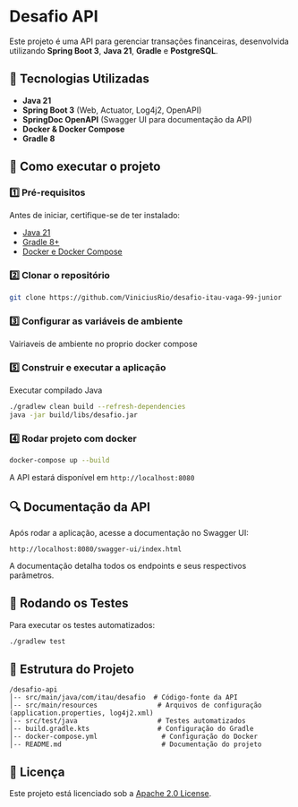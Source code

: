 # Desafio API

Este projeto é uma API para gerenciar transações financeiras, desenvolvida utilizando **Spring Boot 3**, **Java 21**, **Gradle** e **PostgreSQL**.

## 📌 Tecnologias Utilizadas

- **Java 21**
- **Spring Boot 3** (Web, Actuator, Log4j2, OpenAPI)
- **SpringDoc OpenAPI** (Swagger UI para documentação da API)
- **Docker & Docker Compose**
- **Gradle 8**

## 🚀 Como executar o projeto

### 1️⃣ Pré-requisitos
Antes de iniciar, certifique-se de ter instalado:
- [Java 21](https://adoptium.net/)
- [Gradle 8+](https://gradle.org/install/)
- [Docker e Docker Compose](https://www.docker.com/)

### 2️⃣ Clonar o repositório
```bash
git clone https://github.com/ViniciusRio/desafio-itau-vaga-99-junior
```

### 3️⃣ Configurar as variáveis de ambiente
Vairiaveis de ambiente no proprio docker compose



### 5️⃣ Construir e executar a aplicação
Executar compilado Java
```bash
./gradlew clean build --refresh-dependencies
java -jar build/libs/desafio.jar
```

### 4️⃣ Rodar projeto com docker
```bash
docker-compose up --build
```
A API estará disponível em `http://localhost:8080`

## 🔍 Documentação da API
Após rodar a aplicação, acesse a documentação no Swagger UI:
```
http://localhost:8080/swagger-ui/index.html
```
A documentação detalha todos os endpoints e seus respectivos parâmetros.

## 🧪 Rodando os Testes
Para executar os testes automatizados:
```bash
./gradlew test
```

## 📂 Estrutura do Projeto
```
/desafio-api
│-- src/main/java/com/itau/desafio  # Código-fonte da API
│-- src/main/resources               # Arquivos de configuração (application.properties, log4j2.xml)
│-- src/test/java                    # Testes automatizados
│-- build.gradle.kts                 # Configuração do Gradle
│-- docker-compose.yml                # Configuração do Docker
│-- README.md                         # Documentação do projeto
```

## 📜 Licença
Este projeto está licenciado sob a [Apache 2.0 License](https://www.apache.org/licenses/LICENSE-2.0).

